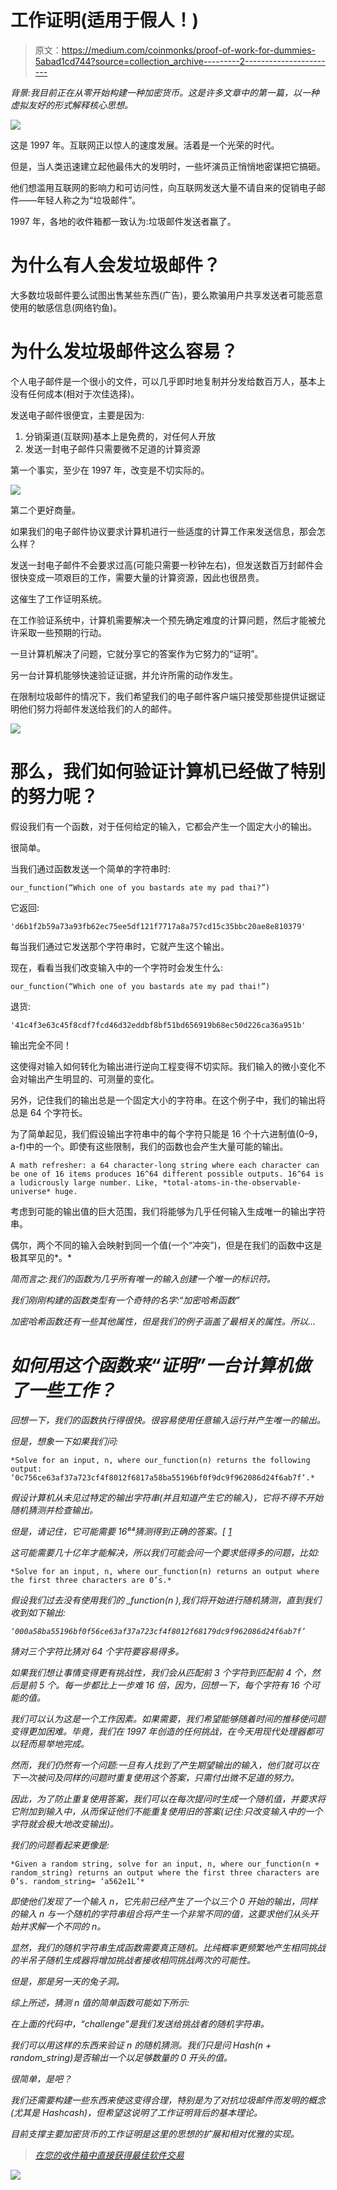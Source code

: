 # 工作证明(适用于假人！)

> 原文：<https://medium.com/coinmonks/proof-of-work-for-dummies-5abad1cd744?source=collection_archive---------2----------------------->

*背景:我目前正在从零开始构建一种加密货币。这是许多文章中的第一篇，以一种虚拟友好的形式解释核心思想。*

![](img/9f16f0eac1fa8d3262acfdbbc187f1c9.png)

这是 1997 年。互联网正以惊人的速度发展。活着是一个光荣的时代。

但是，当人类迅速建立起他最伟大的发明时，一些坏演员正悄悄地密谋把它搞砸。

他们想滥用互联网的影响力和可访问性，向互联网发送大量不请自来的促销电子邮件——年轻人称之为“垃圾邮件”。

1997 年，各地的收件箱都一致认为:垃圾邮件发送者赢了。

# 为什么有人会发垃圾邮件？

大多数垃圾邮件要么试图出售某些东西(广告)，要么欺骗用户共享发送者可能恶意使用的敏感信息(网络钓鱼)。

# 为什么发垃圾邮件这么容易？

个人电子邮件是一个很小的文件，可以几乎即时地复制并分发给数百万人，基本上没有任何成本(相对于次佳选择)。

发送电子邮件很便宜，主要是因为:

1.  分销渠道(互联网)基本上是免费的，对任何人开放
2.  发送一封电子邮件只需要微不足道的计算资源

第一个事实，至少在 1997 年，改变是不切实际的。

![](img/4b9c46c397e79b47c4048a4d9d032b95.png)

第二个更好商量。

如果我们的电子邮件协议要求计算机进行一些适度的计算工作来发送信息，那会怎么样？

发送一封电子邮件不会要求过高(可能只需要一秒钟左右)，但发送数百万封邮件会很快变成一项艰巨的工作，需要大量的计算资源，因此也很昂贵。

这催生了工作证明系统。

在工作验证系统中，计算机需要解决一个预先确定难度的计算问题，然后才能被允许采取一些预期的行动。

一旦计算机解决了问题，它就分享它的答案作为它努力的“证明”。

另一台计算机能够快速验证证据，并允许所需的动作发生。

在限制垃圾邮件的情况下，我们希望我们的电子邮件客户端只接受那些提供证据证明他们努力将邮件发送给我们的人的邮件。

![](img/76e82ef726a856efcb77f6fa2257a9ef.png)

# 那么，我们如何验证计算机已经做了特别的努力呢？

假设我们有一个函数，对于任何给定的输入，它都会产生一个固定大小的输出。

很简单。

当我们通过函数发送一个简单的字符串时:

`our_function(“Which one of you bastards ate my pad thai?”)`

它返回:

`'d6b1f2b59a73a93fb62ec75ee5df121f7717a8a757cd15c35bbc20ae8e810379'`

每当我们通过它发送那个字符串时，它就产生这个输出。

现在，看看当我们改变输入中的一个字符时会发生什么:

`our_function(“Which one of you bastards ate my pad thai!”)`

退货:

`'41c4f3e63c45f8cdf7fcd46d32eddbf8bf51bd656919b68ec50d226ca36a951b'`

输出完全不同！

这使得对输入如何转化为输出进行逆向工程变得不切实际。我们输入的微小变化不会对输出产生明显的、可测量的变化。

另外，记住我们的输出总是一个固定大小的字符串。在这个例子中，我们的输出将总是 64 个字符长。

为了简单起见，我们假设输出字符串中的每个字符只能是 16 个十六进制值(0–9，a-f)中的一个。即使有这些限制，我们的函数也会产生大量可能的输出。

```
A math refresher: a 64 character-long string where each character can be one of 16 items produces 16^64 different possible outputs. 16^64 is a ludicrously large number. Like, *total-atoms-in-the-observable-universe* huge.
```

考虑到可能的输出值的巨大范围，我们将能够为几乎任何输入生成唯一的输出字符串。

偶尔，两个不同的输入会映射到同一个值(一个“冲突”)，但是在我们的函数中这是极其罕见的*。*

*简而言之:我们的函数为几乎所有唯一的输入创建一个唯一的标识符。*

*我们刚刚构建的函数类型有一个奇特的名字:“加密哈希函数”*

*加密哈希函数还有一些其他属性，但是我们的例子涵盖了最相关的属性。所以…*

# *如何用这个函数来“证明”一台计算机做了一些工作？*

*回想一下，我们的函数执行得很快。很容易使用任意输入运行并产生唯一的输出。*

*但是，想象一下如果我们问:*

```
*Solve for an input, n, where our_function(n) returns the following output: ‘0c756ce63af37a723cf4f8012f6817a58ba55196bf0f9dc9f962086d24f6ab7f’.*
```

*假设计算机从未见过特定的输出字符串(并且知道产生它的输入)，它将不得不开始随机猜测并检查输出。*

*但是，请记住，它可能需要 16⁶⁴猜测得到正确的答案。[ [1](https://stewfortier.com/#pow-footnote-1)*

*这可能需要几十亿年才能解决，所以我们可能会问一个要求低得多的问题，比如:*

```
*Solve for an input, n, where our_function(n) returns an output where the first three characters are 0’s.*
```

*假设我们过去没有使用我们的 _function(n ),我们将开始进行随机猜测，直到我们收到如下输出:*

*`‘000a58ba55196bf0f56ce63af37a723cf4f8012f68179dc9f962086d24f6ab7f’`*

*猜对三个字符比猜对 64 个字符要容易得多。*

*如果我们想让事情变得更有挑战性，我们会从匹配前 3 个字符到匹配前 4 个，然后是前 5 个。每一步都比上一步难 16 倍，因为，回想一下，每个字符有 16 个可能的值。*

*我们可以认为这是一个工作因素。如果需要，我们希望能够随着时间的推移使问题变得更加困难。毕竟，我们在 1997 年创造的任何挑战，在今天用现代处理器都可以轻而易举地完成。*

*然而，我们仍然有一个问题:一旦有人找到了产生期望输出的输入，他们就可以在下一次被问及同样的问题时重复使用这个答案，只需付出微不足道的努力。*

*因此，为了防止重复使用答案，我们可以在每次提问时生成一个随机值，并要求将它附加到输入中，从而保证他们不能重复使用旧的答案(记住:只改变输入中的一个字符就会极大地改变输出)。*

*我们的问题看起来更像是:*

```
*Given a random string, solve for an input, n, where our_function(n + random_string) returns an output where the first three characters are 0’s. random_string= ‘a562e1L’*
```

*即使他们发现了一个输入 n，它先前已经产生了一个以三个 0 开始的输出，同样的输入 n 与一个随机的字符串组合将产生一个非常不同的值，这要求他们从头开始并求解一个不同的 n。*

*显然，我们的随机字符串生成函数需要真正随机。比纯概率更频繁地产生相同挑战的半吊子随机生成器将增加挑战者接收相同挑战两次的可能性。*

*但是，那是另一天的兔子洞。*

*综上所述，猜测 n 值的简单函数可能如下所示:*

*在上面的代码中，“challenge”是我们发送给挑战者的随机字符串。*

*我们可以用这样的东西来验证 n 的随机猜测。我们只是问 Hash(n + random_string)是否输出一个以足够数量的 0 开头的值。*

*很简单，是吧？*

*我们还需要构建一些东西来使这变得合理，特别是为了对抗垃圾邮件而发明的概念(尤其是 Hashcash)，但希望这说明了工作证明背后的基本理论。*

*目前支撑主要加密货币的工作证明是这里的思想的扩展和相对优雅的实现。*

> *[在您的收件箱中直接获得最佳软件交易](https://coincodecap.com/?utm_source=coinmonks)*

*[![](img/7c0b3dfdcbfea594cc0ae7d4f9bf6fcb.png)](https://coincodecap.com/?utm_source=coinmonks)*